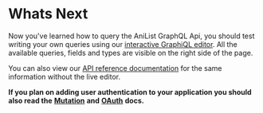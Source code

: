 # Whats Next

Now you've learned how to query the AniList GraphQL Api, you should test writing your own queries using our [interactive GraphiQL editor](https://anilist.co/graphiql). All the available queries, fields and types are visible on the right side of the page.

You can also view our [API reference documentation](https://anilist.github.io/ApiV2-GraphQL-Docs/) for the same information without the live editor.

**If you plan on adding user authentication to your application you should also read the** [**Mutation**](https://anilist.gitbook.io/anilist-apiv2-docs/overview/graphql/mutations) **and** [**OAuth**](https://anilist.gitbook.io/anilist-apiv2-docs/overview/oauth) **docs.**   
  
  
  


